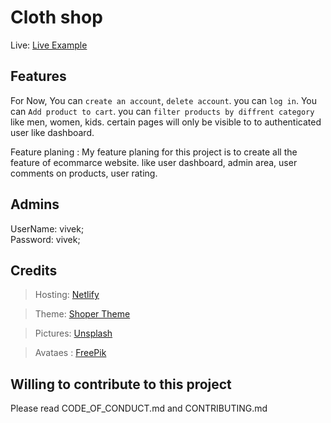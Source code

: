 # Cloth shop

Live: [Live Example](https://vivek-cloth-shop.netlify.app "Cloth App")

## Features

For Now, You can `create an account`, `delete account`. you can `log in`.  You can `Add product to cart`. you can `filter products by diffrent category` like men, women, kids. certain pages will only be visible to to authenticated user like dashboard.

Feature planing : My feature planing for this project is to create all the feature of ecommarce website. like user dashboard, admin area, user comments on products, user rating.

## Admins

UserName: vivek;
<br/>
Password: vivek;

## Credits

> Hosting: [Netlify](https://www.netlify.app "Netlify")

> Theme: [Shoper Theme](https://www.free-css.com/assets/files/free-css-templates/preview/page201/shopper/ "Shoper Theme")

> Pictures: [Unsplash](https://unsplash.com/ "Unsplash")

> Avataes : [FreePik](https://www.freepik.com/free-photos-vectors/avatar-icons, "freepik")

## Willing to contribute to this project

Please read CODE_OF_CONDUCT.md and CONTRIBUTING.md
